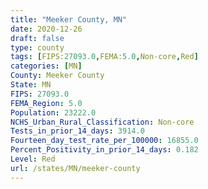```yaml
---
title: "Meeker County, MN"
date: 2020-12-26
draft: false
type: county
tags: [FIPS:27093.0,FEMA:5.0,Non-core,Red]
categories: [MN]
County: Meeker County
State: MN
FIPS: 27093.0
FEMA_Region: 5.0
Population: 23222.0
NCHS_Urban_Rural_Classification: Non-core
Tests_in_prior_14_days: 3914.0
Fourteen_day_test_rate_per_100000: 16855.0
Percent_Positivity_in_prior_14_days: 0.182
Level: Red
url: /states/MN/meeker-county
---
```



